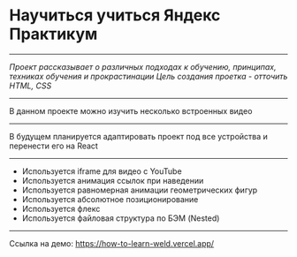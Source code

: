 # Научиться учиться Яндекс Практикум

---

_Проект рассказывает о различных подходах к обучению, принципах, техниках обучения и прокрастинации_
_Цель создания проетка - отточить HTML, CSS_

---

В данном проекте можно изучить несколько встроенных видео

---

В будущем планируется адаптировать проект под все устройства и перенести его на React

---

- Используется iframe для видео с YouTube
- Используется анимация ссылок при наведении
- Используется равномерная анимации геометрических фигур
- Используется абсолютное позиционирование
- Используется флекс
- Используется файловая структура по БЭМ (Nested)

---

Ссылка на демо: https://how-to-learn-weld.vercel.app/
